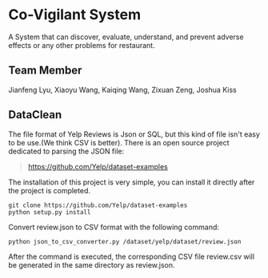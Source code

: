Co-Vigilant System
================================

A System that can discover, evaluate, understand, and prevent adverse effects or any other problems for restaurant.

Team Member
------------

Jianfeng Lyu, Xiaoyu Wang, Kaiqing Wang, Zixuan Zeng, Joshua Kiss

DataClean
------------
The file format of Yelp Reviews is Json or SQL, but this kind of file
isn't easy to be use.(We think CSV is better). There is an open source project dedicated to parsing the JSON file:

> https://github.com/Yelp/dataset-examples

The installation of this project is very simple, you can install it directly after the project is completed.

	git clone https://github.com/Yelp/dataset-examples
	python setup.py install

Convert review.json to CSV format with the following command:

	python json_to_csv_converter.py /dataset/yelp/dataset/review.json

After the command is executed, the corresponding CSV file review.csv will be generated in the same directory as review.json.
